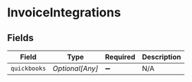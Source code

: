 # InvoiceIntegrations


## Fields

| Field              | Type               | Required           | Description        |
| ------------------ | ------------------ | ------------------ | ------------------ |
| `quickbooks`       | *Optional[Any]*    | :heavy_minus_sign: | N/A                |
